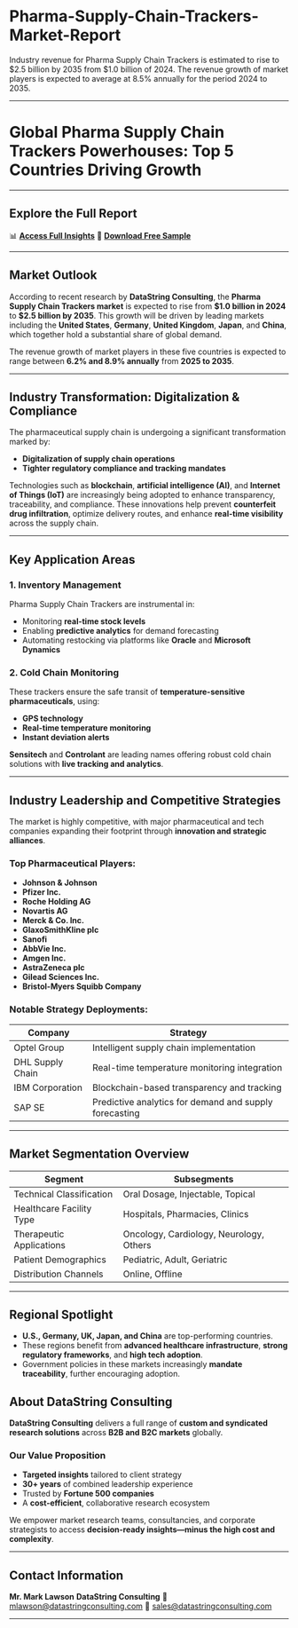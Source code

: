 # Pharma-Supply-Chain-Trackers-Market-Report

Industry revenue for Pharma Supply Chain Trackers is estimated to rise to $2.5 billion by 2035 from $1.0 billion of 2024. The revenue growth of market players is expected to average at 8.5% annually for the period 2024 to 2035.


---

# **Global Pharma Supply Chain Trackers Powerhouses: Top 5 Countries Driving Growth**

---

## **Explore the Full Report**

📊 **[Access Full Insights](https://datastringconsulting.com/industry-analysis/pharma-supply-chain-trackers-market-research-report)**
📄 **[Download Free Sample](https://datastringconsulting.com/downloadsample/pharma-supply-chain-trackers-market-research-report)**

---

## **Market Outlook**

According to recent research by **DataString Consulting**, the **Pharma Supply Chain Trackers market** is expected to rise from **\$1.0 billion in 2024** to **\$2.5 billion by 2035**. This growth will be driven by leading markets including the **United States**, **Germany**, **United Kingdom**, **Japan**, and **China**, which together hold a substantial share of global demand.

The revenue growth of market players in these five countries is expected to range between **6.2% and 8.9% annually** from **2025 to 2035**.

---

## **Industry Transformation: Digitalization & Compliance**

The pharmaceutical supply chain is undergoing a significant transformation marked by:

* **Digitalization of supply chain operations**
* **Tighter regulatory compliance and tracking mandates**

Technologies such as **blockchain**, **artificial intelligence (AI)**, and **Internet of Things (IoT)** are increasingly being adopted to enhance transparency, traceability, and compliance. These innovations help prevent **counterfeit drug infiltration**, optimize delivery routes, and enhance **real-time visibility** across the supply chain.

---

## **Key Application Areas**

### **1. Inventory Management**

Pharma Supply Chain Trackers are instrumental in:

* Monitoring **real-time stock levels**
* Enabling **predictive analytics** for demand forecasting
* Automating restocking via platforms like **Oracle** and **Microsoft Dynamics**

### **2. Cold Chain Monitoring**

These trackers ensure the safe transit of **temperature-sensitive pharmaceuticals**, using:

* **GPS technology**
* **Real-time temperature monitoring**
* **Instant deviation alerts**

**Sensitech** and **Controlant** are leading names offering robust cold chain solutions with **live tracking and analytics**.

---

## **Industry Leadership and Competitive Strategies**

The market is highly competitive, with major pharmaceutical and tech companies expanding their footprint through **innovation and strategic alliances**.

### **Top Pharmaceutical Players:**

* **Johnson & Johnson**
* **Pfizer Inc.**
* **Roche Holding AG**
* **Novartis AG**
* **Merck & Co. Inc.**
* **GlaxoSmithKline plc**
* **Sanofi**
* **AbbVie Inc.**
* **Amgen Inc.**
* **AstraZeneca plc**
* **Gilead Sciences Inc.**
* **Bristol-Myers Squibb Company**

### **Notable Strategy Deployments:**

| **Company**      | **Strategy**                                           |
| ---------------- | ------------------------------------------------------ |
| Optel Group      | Intelligent supply chain implementation                |
| DHL Supply Chain | Real-time temperature monitoring integration           |
| IBM Corporation  | Blockchain-based transparency and tracking             |
| SAP SE           | Predictive analytics for demand and supply forecasting |

---

## **Market Segmentation Overview**

| **Segment**              | **Subsegments**                         |
| ------------------------ | --------------------------------------- |
| Technical Classification | Oral Dosage, Injectable, Topical        |
| Healthcare Facility Type | Hospitals, Pharmacies, Clinics          |
| Therapeutic Applications | Oncology, Cardiology, Neurology, Others |
| Patient Demographics     | Pediatric, Adult, Geriatric             |
| Distribution Channels    | Online, Offline                         |

---

## **Regional Spotlight**

* **U.S., Germany, UK, Japan, and China** are top-performing countries.
* These regions benefit from **advanced healthcare infrastructure**, **strong regulatory frameworks**, and **high tech adoption**.
* Government policies in these markets increasingly **mandate traceability**, further encouraging adoption.



## **About DataString Consulting**

**DataString Consulting** delivers a full range of **custom and syndicated research solutions** across **B2B and B2C markets** globally.

### **Our Value Proposition**

* **Targeted insights** tailored to client strategy
* **30+ years** of combined leadership experience
* Trusted by **Fortune 500 companies**
* A **cost-efficient**, collaborative research ecosystem

We empower market research teams, consultancies, and corporate strategists to access **decision-ready insights—minus the high cost and complexity**.

---

## **Contact Information**

**Mr. Mark Lawson**
**DataString Consulting**
📧 [mlawson@datastringconsulting.com](mailto:mlawson@datastringconsulting.com)
📧 [sales@datastringconsulting.com](mailto:sales@datastringconsulting.com)

---
